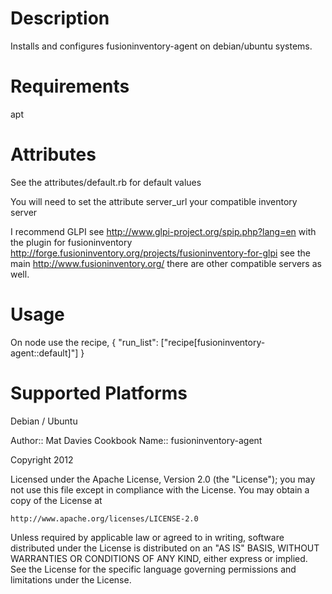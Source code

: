 Description
===========
Installs and configures fusioninventory-agent on debian/ubuntu systems.

Requirements
============
apt

Attributes
==========

See the attributes/default.rb for default values

You will need to set the attribute server_url your compatible inventory server 

I recommend GLPI see http://www.glpi-project.org/spip.php?lang=en 
with the plugin for fusioninventory http://forge.fusioninventory.org/projects/fusioninventory-for-glpi
see the main http://www.fusioninventory.org/ there are other compatible servers as well.

Usage
=====

On node use the recipe, 
{ "run_list": ["recipe[fusioninventory-agent::default]"] }

Supported Platforms
===================
Debian / Ubuntu



Author:: Mat Davies
Cookbook Name:: fusioninventory-agent

Copyright 2012

Licensed under the Apache License, Version 2.0 (the "License");
you may not use this file except in compliance with the License.
You may obtain a copy of the License at

    http://www.apache.org/licenses/LICENSE-2.0

Unless required by applicable law or agreed to in writing, software
distributed under the License is distributed on an "AS IS" BASIS,
WITHOUT WARRANTIES OR CONDITIONS OF ANY KIND, either express or implied.
See the License for the specific language governing permissions and
limitations under the License.


